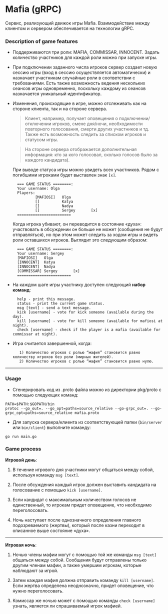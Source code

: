 # Mafia (gRPC)

Сервис, реализующий движок игры Mafia. Взаимодействие
между клиентом и сервером обеспечивается на технологии gRPC.

### Description of game features

* Поддерживаются три роли: MAFIA, COMMISSAR, INNOCENT. Задать количество участников для каждой роли можно при запуске игры.

* При подключении заданного числа игроков сервер создает новую сессию игры (вход в сессию осуществляется автоматически) и назначает участникам случайные роли в соответствии с требованиями. Есть также возможность ведения нескольких сеансов игры одновременно, поскольку каждому из сеансов назначается уникальный идентификатор.

* Изменения, происходящие в игре, можно отслеживать как на стороне клиента, так и на стороне сервера. 

    > Клиент, например, получает оповещения о подключении/отключении игроков, смене дня/ночи, необходимости повторного голосования, смерти других участников и тд. Также есть возможность следить за списком игроков и статусом игры.

    > На стороне сервера отображается дополнительная информация: кто за кого голосовал, сколько голосов было за каждого кандидата).  
     

     При выводе статуса игры можно увидеть всех участников. Рядом с погибшими игроками будет выставлен знак `[x]`.

        === GAME STATUS ========:
        Your username: Olga
        Players:
                [MAFIOSI]   Olga
                []          Katya
                []          Nadya
                []          Sergey       [x]
        ========================


    Когда игрока убивают, он переводится в состояние «духа»: участвовать в обсуждении он больше не может (сообщения не будут отправляться), но при этом может следить за ходом игры и видеть роли оставшихся игроков. Выглядит это следующим образом: 

       
        === GAME STATUS ========:
        Your username: Sergey
        [MAFIOSI]   Olga
        [INNOCENT]  Katya
        [INNOCENT]  Nadya
        [COMMISSAR] Sergey       [x]
        ========================



* На каждом шаге игры участнику доступен следующий __набор команд__:

        help - print this message.
        status - print the current game status.
        msg [text] - send a text message.
        kick [username] - vote for kick someone (available during the day).
        kill [username] - vote for kill someone (available for mafiosi at night).
        check [username] - check if the player is a mafia (available for commissar at night).  


* Игра считается завершенной, когда:
        
         1) Количество игроков с ролью “мафия” становится равно количеству игроков без роли (мирных жителей).
         2) Количество игроков с ролью “мафия” становится равно нулю.  


***

### Usage
* Сгенерировать код из .proto файла можно из директории pkg/proto с помощью следующих команд:
    
```
PATH=$PATH:$GOPATH/bin
protoc --go_out=. --go_opt=paths=source_relative --go-grpc_out=. --go-grpc_opt=paths=source_relative mafia.proto
```

* Для запуска сервера/клиента из соответствующей папки (`bin/server` или `bin/client`) выполните команду: 
```
go run main.go
```

### Game process

__Игровой день__:

1. В течение игрового дня участники могут общаться между собой, используя команду `msg [text]`.  

2. После обсуждения каждый игрок должен выставить кандидата на голосование с помощью `kick [username]`.  

3. Если кандидат с максимальным количеством голосов не единственный, то игрокам придет оповещение, что необходимо переголосовать.  

4. Ночь наступает после однозначного определения главного подозреваемого (жертвы), который после казни переходит в описанное выше состояние «духа».

  
***

__Игровая ночь__:
1. Ночью члены мафии могут с помощью той же команды `msg [text]` общаться между собой. Сообщения будут отправлены только другим членам мафии, а также умершим игрокам, которые наблюдают за игрой.  

2. Затем каждая мафия должна отправить команду `kill [username]`. Если жертва определена неоднозначно, придет оповещение, что нужно переголосовать.  

3. Комиссар же ночью может с помощью команды `check [username]` узнать, является ли спрашиваемый игрок мафией. 